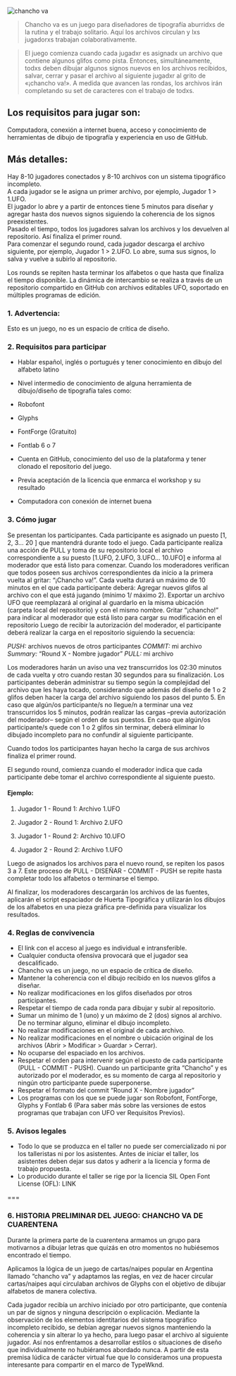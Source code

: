 ![chancho va](https://github.com/chanchooo-vaaa/chanchooo-vaaa/blob/master/img/chanchova.jpg?raw=true)

>Chancho va es un juego para diseñadores de tipografía aburridxs de la rutina y el trabajo solitario. Aquí los archivos circulan y lxs jugadorxs trabajan colaborativamente.

>El juego comienza cuando cada jugadxr es asignadx un archivo que contiene algunos glifos como pista. Entonces, simultáneamente, todxs deben dibujar algunos signos nuevos en los archivos recibidos, salvar, cerrar y pasar el archivo al siguiente jugadxr al grito de «¡chancho va!». A medida que avancen las rondas, los archivos irán completando su set de caracteres con el trabajo de todxs.

## Los requisitos para jugar son: 
Computadora, conexión a internet buena, acceso y conocimiento de herramientas de dibujo de tipografía y experiencia en uso de GitHub.


## Más detalles:

Hay 8-10 jugadores conectados y 8-10 archivos con un sistema tipográfico incompleto.  
A cada jugador se le asigna un primer archivo, por ejemplo, Jugador 1 > 1.UFO.   
El jugador lo abre y a partir de entonces tiene 5 minutos para diseñar y agregar hasta dos nuevos signos siguiendo la coherencia de los signos preexistentes.    
Pasado el tiempo, todos los jugadores salvan los archivos y los devuelven al repositorio.  Así finaliza el primer round.   
Para comenzar el segundo round, cada jugador descarga el archivo siguiente, por ejemplo, Jugador 1 > 2.UFO. Lo abre, suma sus signos, lo salva y vuelve a subirlo al repositorio.   
    
Los rounds se repiten hasta terminar los alfabetos o que hasta que finaliza el tiempo disponible. La dinámica de intercambio se realiza a través de un repositorio compartido en GitHub con archivos editables UFO, soportado en múltiples programas de edición.   


### 1. Advertencia: 
Esto es un juego, no es un espacio de crítica de diseño.


### 2. Requisitos para participar

- Hablar español, inglés o portugués y tener conocimiento en dibujo del alfabeto latino 
- Nivel intermedio de conocimiento de alguna herramienta de dibujo/diseño de tipografía tales como:
- Robofont
- Glyphs
- FontForge (Gratuito)
- Fontlab 6 o 7

- Cuenta en GitHub, conocimiento del uso de la plataforma y tener clonado el repositorio del juego.
- Previa aceptación de la licencia que enmarca el workshop y su resultado
- Computadora con conexión de internet buena

### 3. Cómo jugar

Se presentan los participantes.
Cada participante es asignado un puesto [1, 2, 3… 20 ] que mantendrá durante todo el juego. 
Cada participante realiza una acción de PULL y toma de su repositorio local el archivo correspondiente a su puesto [1.UFO, 2.UFO, 3.UFO… 10.UFO] e informa al moderador que está listo para comenzar.
Cuando los moderadores verifican que todos poseen sus archivos correspondientes  da inicio a la primera vuelta al gritar: “¡Chancho va!”.
Cada vuelta durará un máximo de 10 minutos en el que cada participante deberá: 
Agregar nuevos glifos al archivo con el que está jugando (mínimo 1/ máximo 2).
Exportar un archivo UFO que reemplazará al original al guardarlo en la misma ubicación (carpeta local del repositorio) y con el mismo nombre.
Gritar “¡chancho!” para indicar al moderador que está listo para cargar su modificación en el repositorio
Luego de recibir la autorización del moderador, el participante deberá realizar la carga en el repositorio siguiendo la secuencia:

*PUSH:* archivos nuevos de otros participantes 
*COMMIT:* mi archivo
*Summary:* “Round X - Nombre jugador”
*PULL:* mi archivo



Los moderadores harán un aviso una vez transcurridos los 02:30 minutos de cada vuelta y otro cuando restan 30 segundos para su finalización. Los participantes deberán administrar su tiempo según la complejidad del archivo que les haya tocado, considerando que además del diseño de 1 o 2 glifos deben hacer la carga del archivo siguiendo los pasos del punto 5.
En caso que algún/os participante/s no llegue/n a terminar una vez transcurridos los 5 minutos, podrán realizar las cargas –previa autorización del moderador– según el orden de sus puestos.
En caso que algún/os participante/s quede con 1 o 2 glifos sin terminar, deberá eliminar lo dibujado incompleto para no confundir al siguiente participante.

Cuando todos los participantes hayan hecho la carga de sus archivos finaliza el primer round.

El segundo round, comienza cuando el moderador indica que cada participante debe tomar el archivo correspondiente al siguiente puesto. 

#### Ejemplo:
1. Jugador 1 - Round 1: Archivo 1.UFO
2. Jugador 2 - Round 1: Archivo 2.UFO

3. Jugador 1 - Round 2: Archivo 10.UFO
4. Jugador 2 - Round 2:  Archivo 1.UFO

Luego de asignados los archivos para el nuevo round, se repiten los pasos 3 a 7. Este proceso de PULL - DISEÑAR - COMMIT - PUSH se repite hasta completar todo los alfabetos o terminarse el tiempo.

Al finalizar, los moderadores descargarán los archivos de las fuentes, aplicarán el script espaciador de Huerta Tipográfica y utilizarán los dibujos de los alfabetos en una pieza gráfica pre-definida para visualizar los resultados.


### 4. Reglas de convivencia

- El link con el acceso al juego es individual e intransferible.
- Cualquier conducta ofensiva provocará que el jugador sea descalificado.
- Chancho va es un juego, no un espacio de crítica de diseño.
- Mantener la coherencia con el dibujo recibido en los nuevos glifos a diseñar.
- No realizar modificaciones en los glifos diseñados por otros participantes.
- Respetar el tiempo de cada ronda para dibujar y subir al repositorio.
- Sumar un mínimo de 1 (uno) y un máximo de 2 (dos) signos al archivo. De no terminar alguno, eliminar el dibujo incompleto.
- No realizar modificaciones en el original de cada archivo.
- No realizar modificaciones en el nombre o ubicación original de los archivos (Abrir > Modificar > Guardar > Cerrar).
- No ocuparse del espaciado en los archivos.
- Respetar el orden para intervenir según el puesto de cada participante (PULL - COMMIT - PUSH). Cuando un participante grita “Chancho” y es autorizado por el moderador, es su momento de carga al repositorio y ningún otro participante puede superponerse.
- Respetar el formato del commit 
“Round X - Nombre jugador”
- Los programas con los que se puede jugar son Robofont, FontForge, Glyphs y Fontlab 6 (Para saber más sobre las versiones de estos programas que trabajan con UFO ver Requisitos Previos).


### 5. Avisos legales

- Todo lo que se produzca en el taller no puede ser comercializado ni por los talleristas ni por los asistentes. Antes de iniciar el taller, los asistentes deben dejar sus datos y adherir a la licencia y forma de trabajo propuesta.
- Lo producido durante el taller se rige por la licencia SIL Open Font License (OFL): LINK


===

### 6. HISTORIA PRELIMINAR DEL JUEGO: CHANCHO VA DE CUARENTENA

Durante la primera parte de la cuarentena armamos un grupo para motivarnos a dibujar letras que quizás en otro momentos no hubiésemos encontrado el tiempo.

Aplicamos la lógica de un juego de cartas/naipes popular en Argentina llamado “chancho va” y adaptamos las reglas, en vez de hacer circular cartas/naipes aquí circulaban archivos de Glyphs con el objetivo de dibujar alfabetos de manera colectiva.

Cada jugador recibía un archivo iniciado por otro participante, que contenía un par de signos y ninguna descripción o explicación. Mediante la observación de los elementos identitarios del sistema tipográfico incompleto recibido, se debían agregar nuevos signos manteniendo la coherencia y sin alterar lo ya hecho, para luego pasar el archivo al siguiente jugador. Así nos enfrentamos a desarrollar estilos o situaciones de diseño que individualmente no hubiéramos abordado nunca. 
A partir de esta premisa lúdica de carácter virtual fue que lo consideramos una propuesta interesante para compartir en el marco de TypeWknd.
